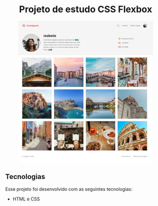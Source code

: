 <h1 align="center">Projeto de estudo CSS Flexbox</h1>

<figure align="center"><img src="./Projeto Flexbox.JPG" alt="Print do Live Server"></figure>

## Tecnologias

Esse projeto foi desenvolvido com as seguintes tecnologias:

- HTML e CSS